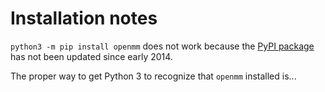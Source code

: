 # Installation notes
`python3 -m pip install openmm` does not work because the [PyPI package](https://pypi.org/project/openmm) has not been updated since early 2014.

The proper way to get Python 3 to recognize that `openmm` installed is...
